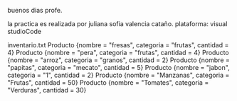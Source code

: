 buenos dias profe.

la practica es realizada por juliana sofia valencia cataño.
plataforma: visual studioCode

inventario.txt
Producto {nombre = "fresas", categoria = "frutas", cantidad = 4}
Producto {nombre = "pera", categoria = "frutas", cantidad = 4}
Producto {nombre = "arroz", categoria = "granos", cantidad = 2}
Producto {nombre = "papitas", categoria = "mecato", cantidad = 5}
Producto {nombre = "jabon", categoria = "1", cantidad = 2}
Producto {nombre = "Manzanas", categoria = "Frutas", cantidad = 50}
Producto {nombre = "Tomates", categoria = "Verduras", cantidad = 30}

